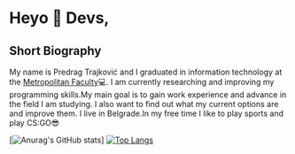 # Heyo 👋 Devs,

## Short Biography
My name is Predrag Trajković and I graduated in information technology at the [Metropolitan Faculty](https://www.metropolitan.ac.rs/)💻.
I am currently researching and improving my programming skills.My main goal is to gain work experience and advance in the field I am studying. 
I also want to find out what my current options are and improve them.
I live in Belgrade.In my free time I like to play sports and play CS:GO😎


[![Anurag's GitHub stats](https://github-readme-stats.vercel.app/api?username=PredragTrajkovic3012)]
[![Top Langs](https://github-readme-stats.vercel.app/api/top-langs/?username=PredragTrajkovic3012&layout=compact)](https://github.com/anuraghazra/github-readme-stats)
